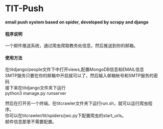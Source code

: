 # TIT-Push
**email push system based on spider, developed by scrapy and django**  

#### 程序说明
一个邮件推送系统，通过爬虫爬取教务处信息，然后推送到你的邮箱。

#### 使用方法
在titdjango/people文件下中打开views,配置MongoDB信息和EMAIL信息  
SMTP服务只要在你的邮箱中开启就可以了，然后输入邮箱帐号和SMTP服务的密码  
接下来在titdjango文件夹下运行  
python3 manage.py runserver  

然后在打开另一个终端，在titcrawler文件夹下运行run.sh，就可以运行爬虫程序。  
你可以在titcrawler/tit/spiders/jwc.py下配置爬虫的start_urls。  
邮件信息那里不需要配置。
